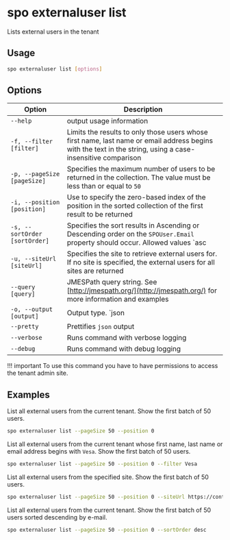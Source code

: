 # spo externaluser list

Lists external users in the tenant

## Usage

```sh
spo externaluser list [options]
```

## Options

Option|Description
------|-----------
`--help`|output usage information
`-f, --filter [filter]`|Limits the results to only those users whose first name, last name or email address begins with the text in the string, using a case-insensitive comparison
`-p, --pageSize [pageSize]`|Specifies the maximum number of users to be returned in the collection. The value must be less than or equal to `50`
`-i, --position [position]`|Use to specify the zero-based index of the position in the sorted collection of the first result to be returned
`-s, --sortOrder [sortOrder]`|Specifies the sort results in Ascending or Descending order on the `SPOUser.Email` property should occur. Allowed values `asc|desc`. Default `asc`
`-u, --siteUrl [siteUrl]`|Specifies the site to retrieve external users for. If no site is specified, the external users for all sites are returned
`--query [query]`|JMESPath query string. See [http://jmespath.org/](http://jmespath.org/) for more information and examples
`-o, --output [output]`|Output type. `json|text`. Default `text`
`--pretty`|Prettifies `json` output
`--verbose`|Runs command with verbose logging
`--debug`|Runs command with debug logging

!!! important
    To use this command you have to have permissions to access the tenant admin site.

## Examples

List all external users from the current tenant. Show the first batch of 50 users.

```sh
spo externaluser list --pageSize 50 --position 0
```

List all external users from the current tenant whose first name, last name or email address
begins with `Vesa`. Show the first batch of 50 users.

```sh
spo externaluser list --pageSize 50 --position 0 --filter Vesa
```

List all external users from the specified site. Show the first batch of 50 users.

```sh
spo externaluser list --pageSize 50 --position 0 --siteUrl https://contoso.sharepoint.com
```

List all external users from the current tenant. Show the first batch of 50 users sorted descending
by e-mail.

```sh
spo externaluser list --pageSize 50 --position 0 --sortOrder desc
```